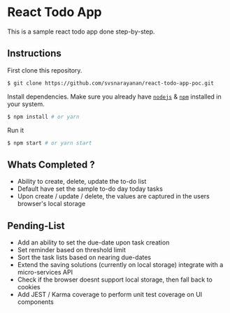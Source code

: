 # React Todo App

This is a sample react todo app done step-by-step. 

## Instructions

First clone this repository.
```bash
$ git clone https://github.com/svsnarayanan/react-todo-app-poc.git
```

Install dependencies. Make sure you already have [`nodejs`](https://nodejs.org/en/) & [`npm`](https://www.npmjs.com/) installed in your system.
```bash
$ npm install # or yarn
```

Run it
```bash
$ npm start # or yarn start
```
## Whats Completed ?

- Ability to create, delete, update the to-do list
- Default have set the sample to-do day today tasks
- Upon create / update / delete, the values are captured in the users browser's local storage

## Pending-List

- Add an ability to set the due-date upon task creation
- Set reminder based on threshold limit
- Sort the task lists based on nearing due-dates
- Extend the saving solutions (currently on local storage) integrate with a micro-services API
- Check if the browser doesnt support local storage, then fall back to cookies
- Add JEST / Karma coverage to perform unit test coverage on UI components
